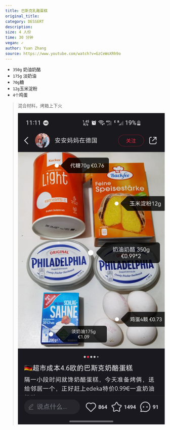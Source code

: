 ```yaml
---
title: 巴斯克乳酪蛋糕
original_title: 
category: DESSERT
description: 
size: 4 人份
time: 30 分钟 
vegan: ✓
author: Yuan Zhang
source: https://www.youtube.com/watch?v=GzCeWoXRh9o 
---
```


* `350g` 奶油奶酪
* `175g` 淡奶油
* `70g`糖
* `12g`玉米淀粉
* `4个`鸡蛋

> 混合材料，烤箱上下火
>
> ![](./assets/photos/basike.jpg)
